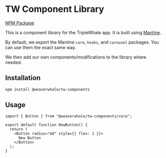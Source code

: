 # TW Component Library

[NPM Package](https://www.npmjs.com/package/@weaverwhale/tw-components)

This is a component library for the TripleWhale app. It is built using [Mantine](https://mantine.dev/).

By default, we export the Mantine `core`, `hooks`, and `carousel` packages. You can use them the exact same way.

We then add our own components/modifications to the library where needed.

## Installation

```bash
npm install @weaverwhale/tw-components
```

## Usage

```tsx
import { Button } from "@weaverwhale/tw-components/core";

export default function NewButton() {
  return (
    <Button radius="md" style={{ flex: 1 }}>
      New Button
    </Button>
  );
}
```
